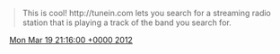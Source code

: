 > This is cool\! http://tunein\.com lets you search for a streaming radio station that is playing a track of the band you search for\.

<img src="../../media/tweet.ico" width="12" /> [Mon Mar 19 21:16:00 +0000 2012](https://twitter.com/DromerDenker/status/181851538585681920)
